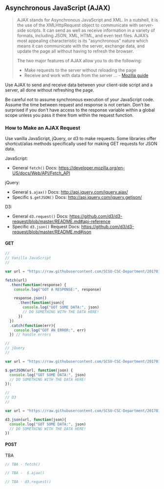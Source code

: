## Asynchronous JavaScript (AJAX)

> AJAX stands for Asynchronous JavaScript and XML. In a nutshell, it is the use of the XMLHttpRequest object to communicate with server-side scripts. It can send as well as receive information in a variety of formats, including JSON, XML, HTML, and even text files. AJAX’s most appealing characteristic is its "asynchronous" nature which means it can communicate with the server, exchange data, and update the page all without having to refresh the browser.
>
> The two major features of AJAX allow you to do the following:
>
>  + Make requests to the server without reloading the page
>  + Receive and work with data from the server
> ...  - [Mozilla guide](https://developer.mozilla.org/en-US/docs/AJAX/Getting_Started)

Use AJAX to send and receive data between your client-side script and a server, all done without refreshing the page.

Be careful not to assume synchronous execution of your JavaScript code. Assume the time between request and response is not certain. Don't be surprised if you don't have access to the response variable within a global scope unless you pass it there from within the request function.

### How to Make an AJAX Request

Use vanilla JavaScript, jQuery, or d3 to make requests. Some libraries offer shortcut/alias methods specifically used for making GET requests for JSON data.

JavaScript:

  + General `fetch()` Docs: https://developer.mozilla.org/en-US/docs/Web/API/Fetch_API

jQuery:

  + General `$.ajax()` Docs: http://api.jquery.com/jquery.ajax/
  + Specific `$.getJSON()` Docs: http://api.jquery.com/jquery.getjson/

D3:

  + General `d3.request()` Docs: https://github.com/d3/d3-request/blob/master/README.md#api-reference
  + Specific `d3.json()` Request Docs: https://github.com/d3/d3-request/blob/master/README.md#json

#### GET

```` js
//
// Vanilla JavaScript
//

var url = "https://raw.githubusercontent.com/SCSU-CSC-Department/201701-csc-443-01/master/course.json"

fetch(url)
  .then(function(response) {
    console.log("GOT A RESPONSE:", response)

    response.json()
      .then(function(json){
        console.log("GOT SOME DATA:", json)
        // DO SOMETHING WITH THE DATA HERE!
      })
  })
  .catch(function(err){
    console.log("GOT AN ERROR:", err)
  }) // handle errors
````

```` js
//
// jQuery
//

var url = "https://raw.githubusercontent.com/SCSU-CSC-Department/201701-csc-443-01/master/course.json"

$.getJSON(url, function(json) {
  console.log("GOT SOME DATA:", json)
  // DO SOMETHING WITH THE DATA HERE!
});
````

```` js
//
// D3
//

var url = "https://raw.githubusercontent.com/SCSU-CSC-Department/201701-csc-443-01/master/course.json"

d3.json(url, function(json){
  console.log("GOT SOME DATA:", json)
  // DO SOMETHING WITH THE DATA HERE!
})

````

#### POST

TBA

```` js
// TBA - fetch()
````

```` js
// TBA -  $.ajax()
````

```` js
// TBA - d3.request()
````
